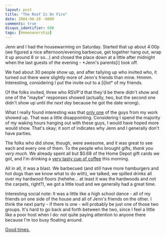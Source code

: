 ```yaml
---
layout: post
title: "The Roof Is On Fire"
date: 2004-06-28 -0800
comments: true
disqus_identifier: 600
tags: [Homeownership]
---
```

Jenn and I had the housewarming on Saturday. Started that up about 4:00p
(we figured a nice afternoon/evening barbecue, get together hang out,
wrap it up around 8 or so...) and closed the place down at a little
after midnight when the last guests of the evening - *Jenn's parents[i]
took off.

 We had about 30 people show up, and after tallying up who invited who,
it turned out there were slightly more of Jenn's friends than mine.
Hmmm. Interesting, considering I put the invite out to a [i]lot* of my
friends.

 Of the folks invited, three who RSVP'd that they'd be there didn't show
and one of the "maybe" responses showed (actually, two, but the second
one didn't show up until *the next day* because he got the date wrong).

 What I really found interesting was that [only
one](http://www.greghughes.net) of the guys from my work showed up. That
was a little disappointing. Considering I spend the majority of my
waking hours hanging out with these guys, I would have hoped more would
show. That's okay; it sort of indicates why Jenn and I generally don't
have parties.

 The folks who did show, though, were awesome, and it was great to see
each and every one of them. To the people who brought gifts, *thank you
very much*. We already spent all but $0.68 of the Home Depot gift cards
we got, and I'm drinking a [very tasty cup of
coffee](http://www.senseo.com/) this morning.

 All in all, it was a blast. We barbecued (and still have more
hamburgers and hot dogs than we know what to do with), we talked, we
spilled drinks all over my hardwood floors (hehehe... at least it was
the hardwoods and not the carpets, right?), we got a little loud and we
generally had a great time.

 Interesting social note: It was a little like a high school dance - all
of my friends on one side of the house and all of Jenn's friends on the
other. I think the next party - if there is one - will probably be just
one of those two groups. It's hard to go back and forth between the two,
since I feel a little like a poor host when I do: not quite paying
attention to anyone there because I'm too busy floating around.

 [Good times.](http://snltranscripts.jt.org/00/00pdish.phtml)
